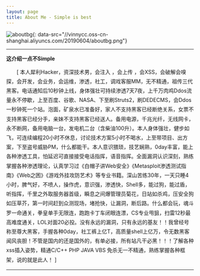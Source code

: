 ```yaml
---
layout: page
title: About Me - Simple is best
---
```


![aboutbg](//via.placeholder.com/863x413?text=""){: data-src="//vinnycc.oss-cn-shanghai.aliyuncs.com/20190604/aboutbg.png"}

---

<span style="font-weight: bold;">这介绍一点不Simple</span>

<p style="line-height: 1.8em;text-indent:2em; padding:0px; margin:0px;">
[ 本人犀利Hacker，资深技术男，会注入 ，会上传 ，会XSS，会破解会嗅探，会开发，会业务，会运维，渗透，社工，调戏客服MM，无不精通，祖传三代黑客。电话通知后10秒钟上线，身体强壮可持续渗透7天7夜，上千万肉鸡Ddos流量永不停歇，上至百度、谷歌、NASA、下至刷Struts2，刷DEDECMS，会Ddos一秒钟死一个站。泡面，矿泉水已准备好，家人不支持黑客已经断绝关系，女票不支持黑客已经分手，亲妹不支持黑客已经送人。备用电源，千兆光纤，无线网卡，永不断网，备用电脑一台，发电机二台（含柴油100升）。本人身体强壮，健步如飞，可连续编程20小时不休息，讨论技术方案5小时不喝水，上至带项目、出方案，下至盗号威胁PM，什么都能干。本人意识猥琐，技艺娴熟，0day丰富，能上各种渗透工具，怕延迟可直接接受电话指挥，语音指挥。全面漏洞认识深刻，熟练掌握各种渗透理论，认真学习过《白帽子讲Web安全》《Metasploit渗透测试指南》《Web之困》《游戏外挂攻防艺术》等专业书籍。深山苦练30年，一天只睡4小时，脾气好，不喷人，操作虎，意识强，渗透快，Shell多，能过狗，能过盾，听指挥，千里之外取服务器首级，瞬息之间爆管理员菊花，日站如杀鸡，压安全狗如压草芥，第一时间赶到众测现场，堵抢快，让漏洞，断后路。什么都会玩，魂斗罗一命通关，拳皇单手无限连，跑跑卡丁车闭眼连漂，CS专业甩狙，扫雷12秒最高难度通关，LOL对面20必投。没有永远的漏洞，只有永远的基友！！我曾经号称至尊大黑客，手握各种0day，社工裤上亿T，高质量shell上亿万，令无数黑客闻风丧胆！不管是国内的还是国外的，有单必接，所有站凡干必黑！！！了解各种xss插入姿势，精通C/C++ PHP JAVA VBS 免杀无一不精通，熟练掌握各种框架，说的就是此人！ ]
</p>

---
